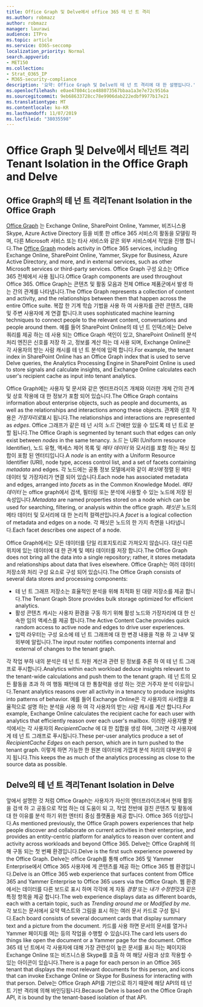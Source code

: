 ```yaml
---
title: Office Graph 및 Delve에서 office 365 테 넌 트 격리
ms.author: robmazz
author: robmazz
manager: laurawi
audience: ITPro
ms.topic: article
ms.service: O365-seccomp
localization_priority: Normal
search.appverid:
- MET150
ms.collection:
- Strat_O365_IP
- M365-security-compliance
description: '요약: Office Graph 및 Delve의 테 넌 트 격리에 대 한 설명입니다.'
ms.openlocfilehash: e0ae47804c1ce488073567bbaa1a3e7e72c9516a
ms.sourcegitcommit: 9eb68633728cc78e9906dab222edbf9977b17e21
ms.translationtype: MT
ms.contentlocale: ko-KR
ms.lasthandoff: 11/07/2019
ms.locfileid: "38035598"
---
```

# <a name="tenant-isolation-in-the-office-graph-and-delve"></a><span data-ttu-id="78055-103">Office Graph 및 Delve에서 테넌트 격리</span><span class="sxs-lookup"><span data-stu-id="78055-103">Tenant Isolation in the Office Graph and Delve</span></span>

## <a name="tenant-isolation-in-the-office-graph"></a><span data-ttu-id="78055-104">Office Graph의 테 넌 트 격리</span><span class="sxs-lookup"><span data-stu-id="78055-104">Tenant Isolation in the Office Graph</span></span>

<span data-ttu-id="78055-105">[Office Graph](https://developer.microsoft.com) 는 Exchange Online, SharePoint Online, Yammer, 비즈니스용 Skype, Azure Active Directory 등을 비롯 한 office 365 서비스의 활동을 모델링 하며, 다른 Microsoft 서비스 또는 타사 서비스와 같은 외부 서비스에서 작업을 진행 합니다.</span><span class="sxs-lookup"><span data-stu-id="78055-105">The [Office Graph](https://developer.microsoft.com) models activity in Office 365 services, including Exchange Online, SharePoint Online, Yammer, Skype for Business, Azure Active Directory, and more, and in external services, such as other Microsoft services or third-party services.</span></span> <span data-ttu-id="78055-106">Office Graph 구성 요소는 Office 365 전체에서 사용 됩니다.</span><span class="sxs-lookup"><span data-stu-id="78055-106">Office Graph components are used throughout Office 365.</span></span> <span data-ttu-id="78055-107">Office Graph는 콘텐츠 및 활동 모음과 전체 Office 제품군에서 발생 하는 간의 관계를 나타냅니다.</span><span class="sxs-lookup"><span data-stu-id="78055-107">The Office Graph represents a collection of content and activity, and the relationships between them that happen across the entire Office suite.</span></span> <span data-ttu-id="78055-108">복잡 한 기계 학습 기법을 사용 하 여 사용자를 관련 콘텐츠, 대화 및 주변 사용자에 게 연결 합니다.</span><span class="sxs-lookup"><span data-stu-id="78055-108">It uses sophisticated machine learning techniques to connect people to the relevant content, conversations and people around them.</span></span> <span data-ttu-id="78055-109">예를 들어 SharePoint Online의 테 넌 트 인덱스에는 Delve 쿼리를 제공 하는 데 사용 되는 Office Graph 색인이 있고, SharePoint Online의 분석 처리 엔진은 신호를 저장 하 고, 정보를 계산 하는 데 사용 되며, Exchange Online은 각 사용자의 받는 사람 캐시를 테 넌 트 분석에 입력 합니다.</span><span class="sxs-lookup"><span data-stu-id="78055-109">For example, the tenant index in SharePoint Online has an Office Graph index that is used to serve Delve queries, the Analytics Processing Engine in SharePoint Online is used to store signals and calculate insights, and Exchange Online calculates each user's recipient cache as input into tenant analytics.</span></span>

<span data-ttu-id="78055-110">Office Graph에는 사용자 및 문서와 같은 엔터프라이즈 개체와 이러한 개체 간의 관계 및 상호 작용에 대 한 정보가 포함 되어 있습니다.</span><span class="sxs-lookup"><span data-stu-id="78055-110">The Office Graph contains information about enterprise objects, such as people and documents, as well as the relationships and interactions among these objects.</span></span> <span data-ttu-id="78055-111">관계와 상호 작용은 *가장자리로*표시 됩니다.</span><span class="sxs-lookup"><span data-stu-id="78055-111">The relationships and interactions are represented as *edges*.</span></span> <span data-ttu-id="78055-112">Office 그래프가 같은 테 넌 시의 *노드* 간에만 있을 수 있도록 테 넌 트로 분할 됩니다.</span><span class="sxs-lookup"><span data-stu-id="78055-112">The Office Graph is segmented by tenant such that edges can only exist between *nodes* in the same tenancy.</span></span> <span data-ttu-id="78055-113">*노드* 는 URI (Uniform resource Identifier), 노드 유형, 액세스 제어 목록 및 *메타 데이터* 와 모서리를 포함 하는 패싯 집합이 포함 된 엔터티입니다.</span><span class="sxs-lookup"><span data-stu-id="78055-113">A *node* is an entity with a Uniform Resource Identifier (URI), node type, access control list, and a set of facets containing *metadata* and edges.</span></span> <span data-ttu-id="78055-114">각 노드에는 공통 정보 모델에서와 같이 *패싯에* 정렬 된 메타 데이터 및 가장자리가 연결 되어 있습니다.</span><span class="sxs-lookup"><span data-stu-id="78055-114">Each node has associated metadata and edges, arranged into *facets* as in the Common Knowledge Model.</span></span> <span data-ttu-id="78055-115">*메타 데이터* 는 office graph에서 검색, 필터링 또는 분석에 사용할 수 있는 노드에 저장 된 속성입니다.</span><span class="sxs-lookup"><span data-stu-id="78055-115">*Metadata* are named properties stored on a node which can be used for searching, filtering, or analysis within the office graph.</span></span> <span data-ttu-id="78055-116">*패싯은* 노드의 메타 데이터 및 모서리에 대 한 논리적 컬렉션입니다.</span><span class="sxs-lookup"><span data-stu-id="78055-116">A *facet* is a logical collection of metadata and edges on a node.</span></span> <span data-ttu-id="78055-117">각 패싯은 노드의 한 가지 측면을 나타냅니다.</span><span class="sxs-lookup"><span data-stu-id="78055-117">Each facet describes one aspect of a node.</span></span> 

<span data-ttu-id="78055-118">Office Graph에서는 모든 데이터를 단일 리포지토리로 가져오지 않습니다. 대신 다른 위치에 있는 데이터에 대 한 관계 및 메타 데이터를 저장 합니다.</span><span class="sxs-lookup"><span data-stu-id="78055-118">The Office Graph does not bring all the data into a single repository; rather, it stores metadata and relationships about data that lives elsewhere.</span></span> <span data-ttu-id="78055-119">Office Graph는 여러 데이터 저장소와 처리 구성 요소로 구성 되어 있습니다.</span><span class="sxs-lookup"><span data-stu-id="78055-119">The Office Graph consists of several data stores and processing components:</span></span>

- <span data-ttu-id="78055-120">테 넌 트 그래프 저장소는 효율적인 분석을 위해 최적화 된 대량 저장소를 제공 합니다.</span><span class="sxs-lookup"><span data-stu-id="78055-120">The Tenant Graph Store provides bulk storage optimized for efficient analytics.</span></span>
- <span data-ttu-id="78055-121">활성 콘텐츠 캐시는 사용자 환경을 구동 하기 위해 활성 노드와 가장자리에 대 한 신속한 임의 액세스를 제공 합니다.</span><span class="sxs-lookup"><span data-stu-id="78055-121">The Active Content Cache provides quick random access to active node and edges to drive user experiences.</span></span>
- <span data-ttu-id="78055-122">입력 라우터는 구성 요소에 테 넌 트 그래프에 대 한 변경 내용을 적용 하 고 내부 및 외부에 알립니다.</span><span class="sxs-lookup"><span data-stu-id="78055-122">The input router notifies components internal and external of changes to the tenant graph.</span></span>

<span data-ttu-id="78055-123">각 작업 부하 내의 분석은 테 넌 트 차원 계산과 관련 된 정보를 추론 하 여 테 넌 트 그래프로 푸시합니다.</span><span class="sxs-lookup"><span data-stu-id="78055-123">Analytics within each workload deduce insights relevant to the tenant-wide calculations and push them to the tenant graph.</span></span> <span data-ttu-id="78055-124">테 넌 트의 모든 활동을 초과 하 여 행동 패턴에 대 한 통찰력을 생성 하는 것은 거주자 분석 이유입니다.</span><span class="sxs-lookup"><span data-stu-id="78055-124">Tenant analytics reasons over all activity in a tenancy to produce insights into patterns of behavior.</span></span> <span data-ttu-id="78055-125">예를 들어 Exchange Online은 각 사용자의 사서함을 효율적으로 설명 하는 분석을 사용 하 여 각 사용자의 받는 사람 캐시를 계산 합니다.</span><span class="sxs-lookup"><span data-stu-id="78055-125">For example, Exchange Online calculates the recipient cache for each user with analytics that efficiently reason over each user's mailbox.</span></span> <span data-ttu-id="78055-126">이러한 사용자별 분석에서는 각 사용자의 *RecipientCache* 에 대 한 집합을 생성 하며, 그러면 각 사용자에 게 테 넌 트 그래프로 푸시됩니다.</span><span class="sxs-lookup"><span data-stu-id="78055-126">These per-user analytics produce a set of *RecipientCache Edges* on each person, which are in turn pushed to the tenant graph.</span></span> <span data-ttu-id="78055-127">이렇게 하면 가능한 한 원본 데이터에 가깝게 분석 처리의 대부분이 유지 됩니다.</span><span class="sxs-lookup"><span data-stu-id="78055-127">This keeps the as much of the analytics processing as close to the source data as possible.</span></span>

## <a name="tenant-isolation-in-delve"></a><span data-ttu-id="78055-128">Delve의 테 넌 트 격리</span><span class="sxs-lookup"><span data-stu-id="78055-128">Tenant Isolation in Delve</span></span>

<span data-ttu-id="78055-129">앞에서 설명한 것 처럼 Office Graph는 사용자가 자신의 엔터프라이즈에서 현재 활동을 검색 하 고 공동으로 작업 하는 데 도움이 되 고, 작업 전반에 걸친 콘텐츠 및 활동에 대 한 이유를 분석 하기 위한 엔터티 중심 플랫폼을 제공 합니다. Office 365 이상입니다.</span><span class="sxs-lookup"><span data-stu-id="78055-129">As mentioned previously, the Office Graph powers experiences that help people discover and collaborate on current activities in their enterprise, and provides an entity-centric platform for analytics to reason over content and activity across workloads and beyond Office 365.</span></span> <span data-ttu-id="78055-130">Delve는 Office Graph에 의해 구동 되는 첫 번째 환경입니다.</span><span class="sxs-lookup"><span data-stu-id="78055-130">Delve is the first such experience powered by the Office Graph.</span></span>
<span data-ttu-id="78055-131">Delve는 office Graph를 통해 office 365 및 Yammer Enterprise에서 Office 365 사용자에 게 콘텐츠를 제공 하는 Office 365 웹 환경입니다.</span><span class="sxs-lookup"><span data-stu-id="78055-131">Delve is an Office 365 web experience that surfaces content from Office 365 and Yammer Enterprise to Office 365 users via the Office Graph.</span></span> <span data-ttu-id="78055-132">웹 환경에서는 데이터를 다른 보드로 표시 하며 각각에 게 자동 *경향* 또는 *내가 수정한*것과 같은 특정 항목을 제공 합니다.</span><span class="sxs-lookup"><span data-stu-id="78055-132">The web experience displays data as different boards, each with a certain topic, such as *Trending around me* or *Modified by me*.</span></span> <span data-ttu-id="78055-133">각 보드는 문서에서 요약 텍스트와 그림을 표시 하는 여러 문서 카드로 구성 됩니다.</span><span class="sxs-lookup"><span data-stu-id="78055-133">Each board consists of several document cards that display summary text and a picture from the document.</span></span> <span data-ttu-id="78055-134">카드를 사용 하면 문서의 문서를 열거나 Yammer 페이지를 여는 등의 작업을 수행할 수 있습니다.</span><span class="sxs-lookup"><span data-stu-id="78055-134">The card lets users do things like open the document or a Yammer page for the document.</span></span> <span data-ttu-id="78055-135">Office 365 테 넌 트에서 각 사용자에 대해 가장 관련성이 높은 문서를 표시 하는 페이지와 Exchange Online 또는 비즈니스용 Skype를 호출 하 여 해당 사람과 상호 작용할 수 있는 아이콘이 있습니다.</span><span class="sxs-lookup"><span data-stu-id="78055-135">There is a page for each person in an Office 365 tenant that displays the most relevant documents for this person, and icons that can invoke Exchange Online or Skype for Business for interacting with that person.</span></span> <span data-ttu-id="78055-136">Delve는 Office Graph API를 기반으로 하기 때문에 해당 API의 테 넌 트 기반 격리에 의해 바인딩됩니다.</span><span class="sxs-lookup"><span data-stu-id="78055-136">Because Delve is based on the Office Graph API, it is bound by the tenant-based isolation of that API.</span></span>